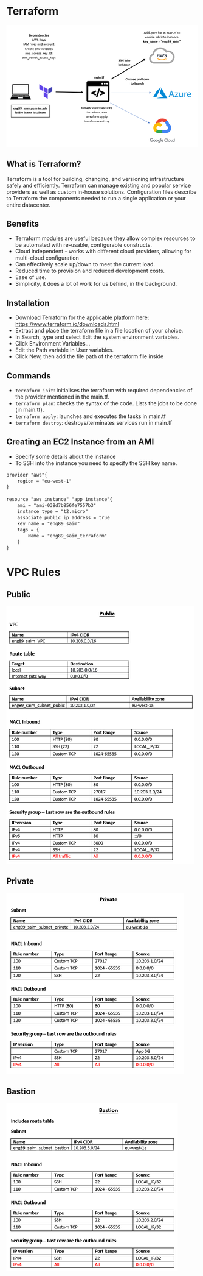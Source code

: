 # Terraform
![img.png](images/img.png)
## What is Terraform?
Terraform is a tool for building, changing, and versioning infrastructure safely and efficiently. Terraform can manage existing and popular service providers as well as custom in-house solutions. Configuration files describe to Terraform the components needed to run a single application or your entire datacenter.

## Benefits
- Terraform modules are useful because they allow complex resources to be automated with re-usable, configurable constructs.
- Cloud independent - works with different cloud providers, allowing for multi-cloud configuration
- Can effectively scale up/down to meet the current load.
- Reduced time to provision and reduced development costs.
- Ease of use.
- Simplicity, it does a lot of work for us behind, in the background.

## Installation
- Download Terraform for the applicable platform here: https://www.terraform.io/downloads.html
- Extract and place the terraform file in a file location of your choice.
- In Search, type and select Edit the system environment variables.
- Click Environment Variables...
- Edit the Path variable in User variables.
- Click New, then add the file path of the terraform file inside

## Commands 
- `terraform init`: initialises the terraform with required dependencies of the provider mentioned in the main.tf.
- `terraform plan`: checks the syntax of the code. Lists the jobs to be done (in main.tf).
- `terraform apply`: launches and executes the tasks in main.tf
- `terraform destroy`: destroys/terminates services run in main.tf

## Creating an EC2 Instance from an AMI
- Specify some details about the instance
- To SSH into the instance you need to specify the SSH key name. 
```
provider "aws"{
	region = "eu-west-1"
}

resource "aws_instance" "app_instance"{
	ami = "ami-038d7b856fe7557b3"
	instance_type = "t2.micro"
	associate_public_ip_address = true
	key_name = "eng89_saim"
	tags = {
		Name = "eng89_saim_terraform"
	}
}
```
# VPC Rules
## Public
![img_1.png](images/img_1.png)
## Private
![img_2.png](images/img_2.png)
## Bastion
![img_3.png](images/img_3.png)